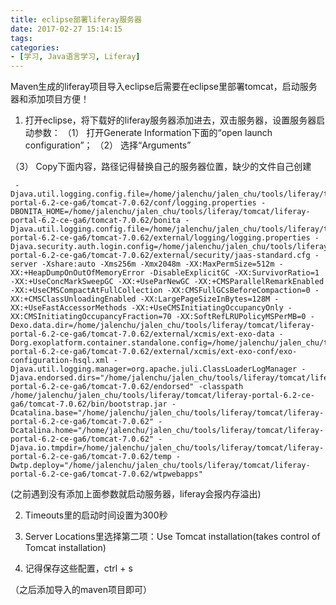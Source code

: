 ```yaml
---
title: eclipse部署liferay服务器
date: 2017-02-27 15:14:15
tags:
categories:
- [学习, Java语言学习, Liferay]
---
```

Maven生成的liferay项目导入eclipse后需要在eclipse里部署tomcat，启动服务器和添加项目方便！
1. 打开eclipse，将下载好的liferay服务器添加进去，双击服务器，设置服务器启动参数：
（1） 打开Generate Information下面的“open launch configuration”；
（2） 选择“Arguments”
<!--more-->
（3） Copy下面内容，路径记得替换自己的服务器位置，缺少的文件自己创建
```
 -Djava.util.logging.config.file=/home/jalenchu/jalen_chu/tools/liferay/tomcat/liferay-portal-6.2-ce-ga6/tomcat-7.0.62/conf/logging.properties -DBONITA_HOME=/home/jalenchu/jalen_chu/tools/liferay/tomcat/liferay-portal-6.2-ce-ga6/tomcat-7.0.62/bonita -Djava.util.logging.config.file=/home/jalenchu/jalen_chu/tools/liferay/tomcat/liferay-portal-6.2-ce-ga6/tomcat-7.0.62/external/logging/logging.properties -Djava.security.auth.login.config=/home/jalenchu/jalen_chu/tools/liferay/tomcat/liferay-portal-6.2-ce-ga6/tomcat-7.0.62/external/security/jaas-standard.cfg -server -Xshare:auto -Xms256m -Xmx2048m -XX:MaxPermSize=512m -XX:+HeapDumpOnOutOfMemoryError -DisableExplicitGC -XX:SurvivorRatio=1 -XX:+UseConcMarkSweepGC -XX:+UseParNewGC -XX:+CMSParallelRemarkEnabled -XX:+UseCMSCompactAtFullCollection -XX:CMSFullGCsBeforeCompaction=0 -XX:+CMSClassUnloadingEnabled -XX:LargePageSizeInBytes=128M -XX:+UseFastAccessorMethods -XX:+UseCMSInitiatingOccupancyOnly -XX:CMSInitiatingOccupancyFraction=70 -XX:SoftRefLRUPolicyMSPerMB=0 -Dexo.data.dir=/home/jalenchu/jalen_chu/tools/liferay/tomcat/liferay-portal-6.2-ce-ga6/tomcat-7.0.62/external/xcmis/ext-exo-data -Dorg.exoplatform.container.standalone.config=/home/jalenchu/jalen_chu/tools/liferay/tomcat/liferay-portal-6.2-ce-ga6/tomcat-7.0.62/external/xcmis/ext-exo-conf/exo-configuration-hsql.xml -Djava.util.logging.manager=org.apache.juli.ClassLoaderLogManager -Djava.endorsed.dirs="/home/jalenchu/jalen_chu/tools/liferay/tomcat/liferay-portal-6.2-ce-ga6/tomcat-7.0.62/endorsed" -classpath /home/jalenchu/jalen_chu/tools/liferay/tomcat/liferay-portal-6.2-ce-ga6/tomcat-7.0.62/bin/bootstrap.jar -Dcatalina.base="/home/jalenchu/jalen_chu/tools/liferay/tomcat/liferay-portal-6.2-ce-ga6/tomcat-7.0.62" -Dcatalina.home="/home/jalenchu/jalen_chu/tools/liferay/tomcat/liferay-portal-6.2-ce-ga6/tomcat-7.0.62" -Djava.io.tmpdir=/home/jalenchu/jalen_chu/tools/liferay/tomcat/liferay-portal-6.2-ce-ga6/tomcat-7.0.62/temp -Dwtp.deploy="/home/jalenchu/jalen_chu/tools/liferay/tomcat/liferay-portal-6.2-ce-ga6/tomcat-7.0.62/wtpwebapps"
 ```
(之前遇到没有添加上面参数就启动服务器，liferay会报内存溢出)

2. Timeouts里的启动时间设置为300秒

3. Server Locations里选择第二项：Use Tomcat installation(takes control of Tomcat installation) 

4. 记得保存这些配置，ctrl + s

（之后添加导入的maven项目即可）
